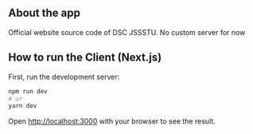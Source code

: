 ## About the app

Official website source code of DSC JSSSTU.
No custom server for now

## How to run the Client (Next.js)

First, run the development server:

```bash
npm run dev
# or
yarn dev
```

Open [http://localhost:3000](http://localhost:3000) with your browser to see the result.
